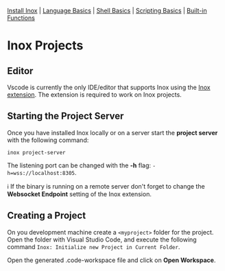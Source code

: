 [Install Inox](../README.md#installation) | [Language Basics](./language-basics.md) | [Shell Basics](./shell-basics.md) | [Scripting Basics](./scripting-basics.md) | [Built-in Functions](./builtin.md)

# Inox Projects

## Editor

Vscode is currently the only IDE/editor that supports Inox using the [Inox extension](https://marketplace.visualstudio.com/items?itemName=graphr00t.inox). The extension is required to work on Inox projects.


## Starting the Project Server

Once you have installed Inox locally or on a server start the **project server** with the following command:
```
inox project-server
```

The listening port can be changed with the **-h** flag: `-h=wss://localhost:8305`.

ℹ️ If the binary is running on a remote server don't forget to change the **Websocket Endpoint** setting of the Inox extension.

## Creating a Project

On you development machine create a `<myproject>` folder for the project.
Open the folder with Visual Studio Code, and execute the following command `Inox: Initialize new Project in Current Folder`.

Open the generated .code-workspace file and click on **Open Workspace**.
